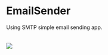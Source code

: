 # EmailSender
Using SMTP simple email sending app.
<br/><br/><br/>
<img src = "https://github.com/kargarf/EmailSender/blob/master/emailsender.png" />
<br/>
